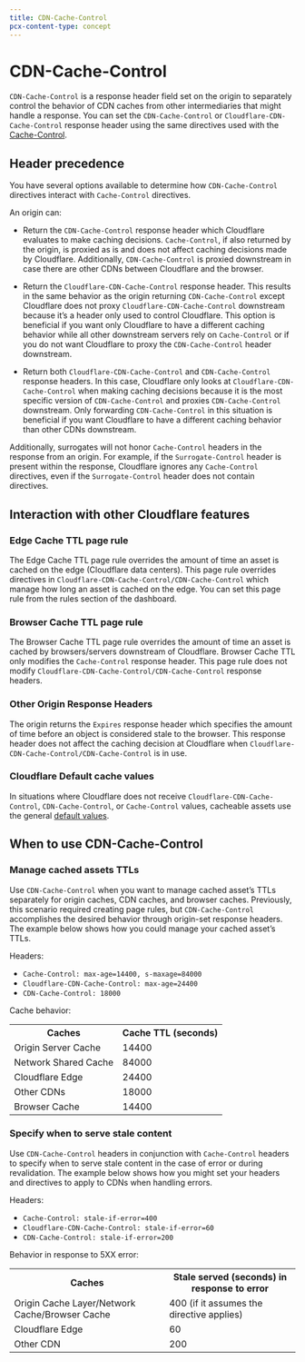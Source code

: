 ```yaml
---
title: CDN-Cache-Control
pcx-content-type: concept
---
```


# CDN-Cache-Control

`CDN-Cache-Control` is a response header field set on the origin to separately control the behavior of CDN caches from other intermediaries that might handle a response. You can set the `CDN-Cache-Control` or `Cloudflare-CDN-Cache-Control` response header using the same directives used with the [Cache-Control](/about/cache-control).

## Header precedence

You have several options available to determine how `CDN-Cache-Control` directives interact with `Cache-Control` directives.

An origin can:

*   Return the `CDN-Cache-Control` response header which Cloudflare evaluates to make caching decisions. `Cache-Control`, if also returned by the origin, is proxied as is and does not affect caching decisions made by Cloudflare. Additionally, `CDN-Cache-Control` is proxied downstream in case there are other CDNs between Cloudflare and the browser.

*   Return the `Cloudflare-CDN-Cache-Control` response header. This results in the same behavior as the origin returning `CDN-Cache-Control` except Cloudflare does not proxy `Cloudflare-CDN-Cache-Control` downstream because it’s a header only used to control Cloudflare. This option is beneficial if you want only Cloudflare to have a different caching behavior while all other downstream servers rely on `Cache-Control` or if you do not want Cloudflare to proxy the `CDN-Cache-Control` header downstream.

*   Return both `Cloudflare-CDN-Cache-Control` and `CDN-Cache-Control` response headers. In this case, Cloudflare only looks at `Cloudflare-CDN-Cache-Control` when making caching decisions because it is the most specific version of `CDN-Cache-Control` and proxies `CDN-Cache-Control` downstream. Only forwarding `CDN-Cache-Control` in this situation is beneficial if you want Cloudflare to have a different caching behavior than other CDNs downstream.

Additionally, surrogates will not honor `Cache-Control` headers in the response from an origin. For example, if the `Surrogate-Control` header is present within the response, Cloudflare ignores any `Cache-Control` directives, even if the `Surrogate-Control` header does not contain directives.

## Interaction with other Cloudflare features

### Edge Cache TTL page rule

The Edge Cache TTL page rule overrides the amount of time an asset is cached on the edge (Cloudflare data centers). This page rule overrides directives in `Cloudflare-CDN-Cache-Control/CDN-Cache-Control` which manage how long an asset is cached on the edge. You can set this page rule from the rules section of the dashboard.

### Browser Cache TTL page rule

The Browser Cache TTL page rule overrides the amount of time an asset is cached by browsers/servers downstream of Cloudflare. Browser Cache TTL only modifies the `Cache-Control` response header. This page rule does not modify `Cloudflare-CDN-Cache-Control/CDN-Cache-Control` response headers.

### Other Origin Response Headers

The origin returns the `Expires` response header which specifies the amount of time before an object is considered stale to the browser. This response header does not affect the caching decision at Cloudflare when `Cloudflare-CDN-Cache-Control/CDN-Cache-Control` is in use.

### Cloudflare Default cache values

In situations where Cloudflare does not receive `Cloudflare-CDN-Cache-Control`, `CDN-Cache-Control`, or `Cache-Control` values, cacheable assets use the general [default values](/about/default-cache-behavior).

## When to use CDN-Cache-Control

### Manage cached assets TTLs

Use `CDN-Cache-Control` when you want to manage cached asset’s TTLs separately for origin caches, CDN caches, and browser caches. Previously, this scenario required creating page rules, but `CDN-Cache-Control` accomplishes the desired behavior through origin-set response headers. The example below shows how you could manage your cached asset’s TTLs.

Headers:

*   `Cache-Control: max-age=14400, s-maxage=84000`
*   `Cloudflare-CDN-Cache-Control: max-age=24400`
*   `CDN-Cache-Control: 18000`

Cache behavior:

<table>
  <tbody>
    <th colspan="5" rowspan="1">
      Caches
    </th>
    <th colspan="5" rowspan="1">
      Cache TTL (seconds)
    </th>
    <tr>
      <td colspan="5" rowspan="1">
        Origin Server Cache
      </td>
      <td colspan="5" rowspan="1">
        14400
      </td>
    </tr>
    <tr>
      <td colspan="5" rowspan="1">
        Network Shared Cache
      </td>
      <td colspan="5" rowspan="1">
        84000
      </td>
    </tr>
    <tr>
      <td colspan="5" rowspan="1">
        Cloudflare Edge
      </td>
      <td colspan="5" rowspan="1">
        24400
      </td>
    </tr>
    <tr>
      <td colspan="5" rowspan="1">
        Other CDNs
      </td>
      <td colspan="5" rowspan="1">
        18000
      </td>
    </tr>
    <tr>
      <td colspan="5" rowspan="1">
        Browser Cache
      </td>
      <td colspan="5" rowspan="1">
        14400
      </td>
    </tr>
  </tbody>
</table>

### Specify when to serve stale content

Use `CDN-Cache-Control` headers in conjunction with `Cache-Control` headers to specify when to serve stale content in the case of error or during revalidation. The example below shows how you might set your headers and directives to apply to CDNs when handling errors.

Headers:

*   `Cache-Control: stale-if-error=400`
*   `Cloudflare-CDN-Cache-Control: stale-if-error=60`
*   `CDN-Cache-Control: stale-if-error=200`

Behavior in response to 5XX error:

<table>
  <tbody>
    <th colspan="5" rowspan="1">
      Caches
    </th>
    <th colspan="5" rowspan="1">
      Stale served (seconds) in response to error
    </th>
    <tr>
      <td colspan="5" rowspan="1">
        Origin Cache Layer/Network Cache/Browser Cache
      </td>
      <td colspan="5" rowspan="1">
        400 (if it assumes the directive applies)
      </td>
    </tr>
    <tr>
      <td colspan="5" rowspan="1">
        Cloudflare Edge
      </td>
      <td colspan="5" rowspan="1">
        60
      </td>
    </tr>
    <tr>
      <td colspan="5" rowspan="1">
        Other CDN
      </td>
      <td colspan="5" rowspan="1">
        200
      </td>
    </tr>
  </tbody>
</table>
